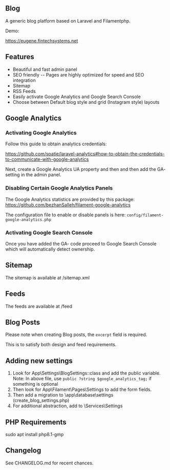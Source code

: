 ## Blog

A generic blog platform based on Laravel and Filamentphp.

Demo:

https://eugene.fintechsystems.net

## Features

- Beautiful and fast admin panel
- SEO friendly
-- Pages are highly optimized for speed and SEO integration
- Sitemap
- RSS Feeds
- Easily activate Google Analytics and Google Search Console
- Choose between Default blog style and grid (Instagram style) layouts

## Google Analytics

### Activating Google Analytics

Follow this guide to obtain analytics credentials:

https://github.com/spatie/laravel-analytics#how-to-obtain-the-credentials-to-communicate-with-google-analytics

Next, create a Google Analytics UA property and then and then add the GA- setting in the admin panel.

### Disabling Certain Google Analytics Panels

The Google Analytics statistics are provided by this package:
https://github.com/bezhanSalleh/filament-google-analytics

The configuration file to enable or disable panels is here:
`config/filament-google-analytics.php`

### Activating Google Search Console

Once you have added the GA- code proceed to Google Search Console which will automatically detect ownership.

## Sitemap

The sitemap is available at /sitemap.xml

## Feeds

The feeds are available at /feed

## Blog Posts

Please note when creating Blog posts, the `excerpt` field is required.

This is to satisfy both design and feed requirements. 

## Adding new settings

1. Look for App\Settings\BlogSettings::class and add the public variable.
    Note: In above file, use `public ?string $google_analytics_tag;` if something is optional
2. Then look for App\Filament\Pages\Settings to add the form fields.
3. Then add a migration to \app\database\settings (create_blog_settings.php)
4. For additional abstraction, add to \Services\Settings

## PHP Requirements

sudo apt install php8.1-gmp

## Changelog

See CHANGELOG.md for recent chances.
